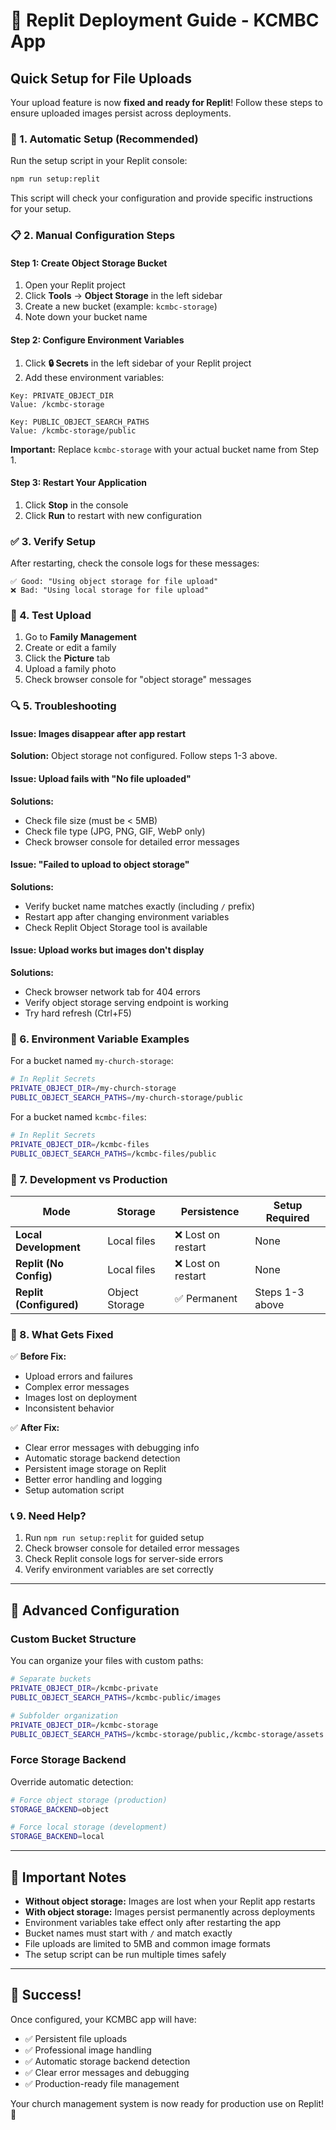 # 🚀 Replit Deployment Guide - KCMBC App

## Quick Setup for File Uploads

Your upload feature is now **fixed and ready for Replit**! Follow these steps to ensure uploaded images persist across deployments.

### 🔧 1. Automatic Setup (Recommended)

Run the setup script in your Replit console:

```bash
npm run setup:replit
```

This script will check your configuration and provide specific instructions for your setup.

### 📋 2. Manual Configuration Steps

#### Step 1: Create Object Storage Bucket

1. Open your Replit project
2. Click **Tools** → **Object Storage** in the left sidebar
3. Create a new bucket (example: `kcmbc-storage`)
4. Note down your bucket name

#### Step 2: Configure Environment Variables

1. Click **🔒 Secrets** in the left sidebar of your Replit project
2. Add these environment variables:

```
Key: PRIVATE_OBJECT_DIR
Value: /kcmbc-storage

Key: PUBLIC_OBJECT_SEARCH_PATHS
Value: /kcmbc-storage/public
```

**Important:** Replace `kcmbc-storage` with your actual bucket name from Step 1.

#### Step 3: Restart Your Application

1. Click **Stop** in the console
2. Click **Run** to restart with new configuration

### ✅ 3. Verify Setup

After restarting, check the console logs for these messages:

```
✅ Good: "Using object storage for file upload"
❌ Bad: "Using local storage for file upload"
```

### 🧪 4. Test Upload

1. Go to **Family Management**
2. Create or edit a family
3. Click the **Picture** tab
4. Upload a family photo
5. Check browser console for "object storage" messages

### 🔍 5. Troubleshooting

#### Issue: Images disappear after app restart
**Solution:** Object storage not configured. Follow steps 1-3 above.

#### Issue: Upload fails with "No file uploaded"
**Solutions:**
- Check file size (must be < 5MB)
- Check file type (JPG, PNG, GIF, WebP only)
- Check browser console for detailed error messages

#### Issue: "Failed to upload to object storage"
**Solutions:**
- Verify bucket name matches exactly (including `/` prefix)
- Restart app after changing environment variables
- Check Replit Object Storage tool is available

#### Issue: Upload works but images don't display
**Solutions:**
- Check browser network tab for 404 errors
- Verify object storage serving endpoint is working
- Try hard refresh (Ctrl+F5)

### 📝 6. Environment Variable Examples

For a bucket named `my-church-storage`:

```bash
# In Replit Secrets
PRIVATE_OBJECT_DIR=/my-church-storage
PUBLIC_OBJECT_SEARCH_PATHS=/my-church-storage/public
```

For a bucket named `kcmbc-files`:

```bash
# In Replit Secrets
PRIVATE_OBJECT_DIR=/kcmbc-files
PUBLIC_OBJECT_SEARCH_PATHS=/kcmbc-files/public
```

### 🔄 7. Development vs Production

| Mode | Storage | Persistence | Setup Required |
|------|---------|-------------|----------------|
| **Local Development** | Local files | ❌ Lost on restart | None |
| **Replit (No Config)** | Local files | ❌ Lost on restart | None |
| **Replit (Configured)** | Object Storage | ✅ Permanent | Steps 1-3 above |

### 🎯 8. What Gets Fixed

✅ **Before Fix:**
- Upload errors and failures
- Complex error messages
- Images lost on deployment
- Inconsistent behavior

✅ **After Fix:**
- Clear error messages with debugging info
- Automatic storage backend detection
- Persistent image storage on Replit
- Better error handling and logging
- Setup automation script

### 📞 9. Need Help?

1. Run `npm run setup:replit` for guided setup
2. Check browser console for detailed error messages
3. Check Replit console logs for server-side errors
4. Verify environment variables are set correctly

---

## 🔧 Advanced Configuration

### Custom Bucket Structure

You can organize your files with custom paths:

```bash
# Separate buckets
PRIVATE_OBJECT_DIR=/kcmbc-private
PUBLIC_OBJECT_SEARCH_PATHS=/kcmbc-public/images

# Subfolder organization
PRIVATE_OBJECT_DIR=/kcmbc-storage
PUBLIC_OBJECT_SEARCH_PATHS=/kcmbc-storage/public,/kcmbc-storage/assets
```

### Force Storage Backend

Override automatic detection:

```bash
# Force object storage (production)
STORAGE_BACKEND=object

# Force local storage (development)
STORAGE_BACKEND=local
```

---

## 🚨 Important Notes

- **Without object storage:** Images are lost when your Replit app restarts
- **With object storage:** Images persist permanently across deployments
- Environment variables take effect only after restarting the app
- Bucket names must start with `/` and match exactly
- File uploads are limited to 5MB and common image formats
- The setup script can be run multiple times safely

---

## 🎉 Success!

Once configured, your KCMBC app will have:
- ✅ Persistent file uploads
- ✅ Professional image handling
- ✅ Automatic storage backend detection
- ✅ Clear error messages and debugging
- ✅ Production-ready file management

Your church management system is now ready for production use on Replit! 🎊